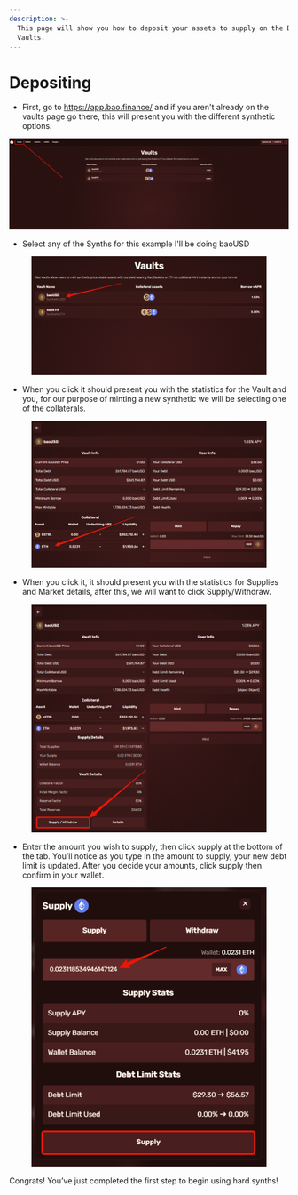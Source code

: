 ```yaml
---
description: >-
  This page will show you how to deposit your assets to supply on the Bao
  Vaults.
---
```


# Depositing

* First, go to https://app.bao.finance/ and if you aren't already on the vaults page go there, this will present you with the different synthetic options.

![Go to vaults section in the top left](../../.gitbook/assets/e73e65c30a8ec8724096a0f15d85e797.png)

* Select any of the Synths for this example I'll be doing baoUSD

<figure><img src="../../.gitbook/assets/8374ecc267c8855e073c56cf0df8901f.png" alt=""><figcaption></figcaption></figure>

* When you click it should present you with the statistics for the Vault and you, for our purpose of minting a new synthetic we will be selecting one of the collaterals.

<figure><img src="../../.gitbook/assets/e80e5de588a1ba1c83f239185820b154 (1).png" alt=""><figcaption></figcaption></figure>



* When you click it, it should present you with the statistics for Supplies and Market details, after this, we will want to click Supply/Withdraw.

<figure><img src="../../.gitbook/assets/c97fa260d40812027e7261dbf555034a.png" alt=""><figcaption></figcaption></figure>

* Enter the amount you wish to supply, then click supply at the bottom of the tab. You’ll notice as you type in the amount to supply, your new debt limit is updated. After you decide your amounts, click supply then confirm in your wallet.

<figure><img src="../../.gitbook/assets/e5adc6dfe3991962a601d8e88f9a58b6.png" alt=""><figcaption></figcaption></figure>

Congrats! You’ve just completed the first step to begin using hard synths!
